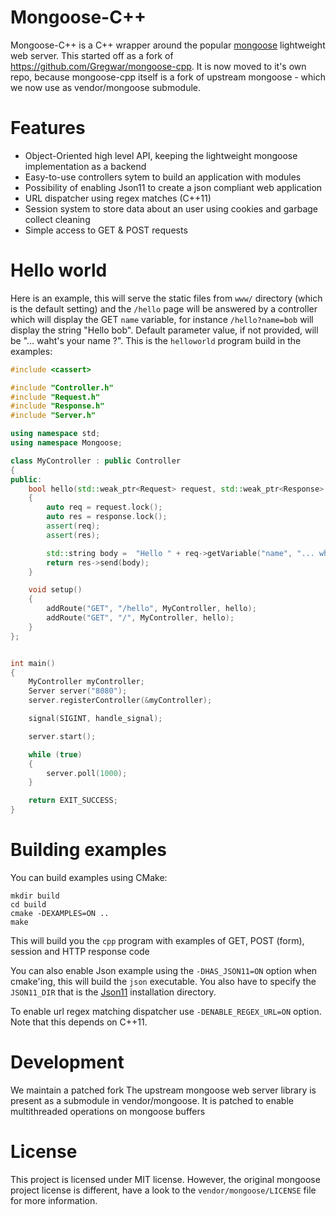 # Mongoose-C++

Mongoose-C++ is a C++ wrapper around the popular [mongoose](https://github.com/cesanta/mongoose/)
lightweight web server. This started off as a fork of https://github.com/Gregwar/mongoose-cpp. It is now moved to it's own repo, because mongoose-cpp itself is a fork of upstream mongoose - which we now use as vendor/mongoose submodule.

# Features

- Object-Oriented high level API, keeping the lightweight mongoose implementation
  as a backend
- Easy-to-use controllers sytem to build an application with modules
- Possibility of enabling Json11 to create a json compliant web application
- URL dispatcher using regex matches (C++11)
- Session system to store data about an user using cookies and garbage collect cleaning
- Simple access to GET & POST requests

# Hello world

Here is an example, this will serve the static files from `www/` directory (which
is the default setting) and the `/hello` page will be answered by a controller which
will display the GET `name` variable, for instance `/hello?name=bob` will display
the string "Hello bob". Default parameter value, if not provided, will be
"... waht's your name ?". This is the `helloworld` program build in the examples:

```c++
#include <cassert>

#include "Controller.h"
#include "Request.h"
#include "Response.h"
#include "Server.h"

using namespace std;
using namespace Mongoose;

class MyController : public Controller
{
public:
    bool hello(std::weak_ptr<Request> request, std::weak_ptr<Response> response)
    {
        auto req = request.lock();
        auto res = response.lock();
        assert(req);
        assert(res);

        std::string body =  "Hello " + req->getVariable("name", "... what's your name ?\n");
        return res->send(body);
    }

    void setup()
    {
        addRoute("GET", "/hello", MyController, hello);
        addRoute("GET", "/", MyController, hello);
    }
};


int main()
{
    MyController myController;
    Server server("8080");
    server.registerController(&myController);

    signal(SIGINT, handle_signal);

    server.start();

    while (true)
    {
        server.poll(1000);
    }

    return EXIT_SUCCESS;
}

```

# Building examples

You can build examples using CMake:

```
mkdir build
cd build
cmake -DEXAMPLES=ON ..
make
```

This will build you the `cpp` program with examples of GET, POST (form), session and 
HTTP response code

You can also enable Json example using the `-DHAS_JSON11=ON` option when cmake'ing,
this will build the `json` executable. You also have to specify the `JSON11_DIR` that is the [Json11](https://github.com/dropbox/json11) installation directory.


To enable url regex matching dispatcher use `-DENABLE_REGEX_URL=ON` option.
Note that this depends on C++11.

# Development

We maintain a patched fork The upstream mongoose web server library is present as a submodule in vendor/mongoose.
It is patched to enable multithreaded operations on mongoose buffers

# License

This project is licensed under MIT license.
However, the original mongoose project license is different, have a look to the
`vendor/mongoose/LICENSE` file for more information.
